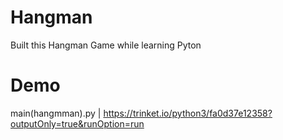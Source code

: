 # Hangman
Built this Hangman Game while learning Pyton

# Demo
main(hangmman).py | https://trinket.io/python3/fa0d37e12358?outputOnly=true&runOption=run
